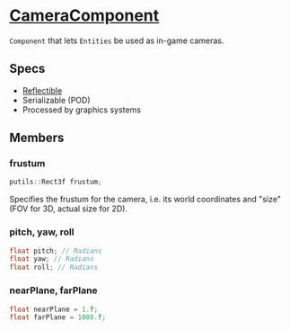 # [CameraComponent](CameraComponent.hpp)

`Component` that lets `Entities` be used as in-game cameras.

## Specs

* [Reflectible](https://github.com/phisko/putils/blob/master/reflection.md)
* Serializable (POD)
* Processed by graphics systems

## Members

### frustum

```cpp
putils::Rect3f frustum;
```

Specifies the frustum for the camera, i.e. its world coordinates and "size" (FOV for 3D, actual size for 2D).

### pitch, yaw, roll

```cpp
float pitch; // Radians
float yaw; // Radians
float roll; // Radians
```

### nearPlane, farPlane

```cpp
float nearPlane = 1.f;
float farPlane = 1000.f;
```